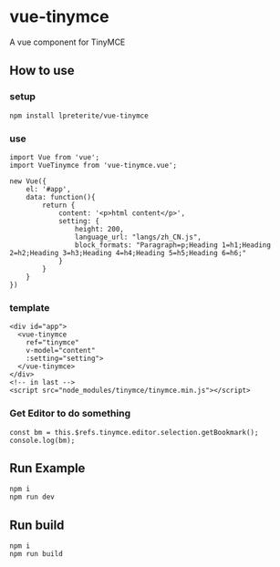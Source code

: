 # vue-tinymce
A vue component for TinyMCE

## How to use
### setup
```
npm install lpreterite/vue-tinymce
```

### use
```
import Vue from 'vue';
import VueTinymce from 'vue-tinymce.vue';

new Vue({
    el: '#app',
    data: function(){
        return {
            content: '<p>html content</p>',
            setting: {
                height: 200,
                language_url: "langs/zh_CN.js",
                block_formats: "Paragraph=p;Heading 1=h1;Heading 2=h2;Heading 3=h3;Heading 4=h4;Heading 5=h5;Heading 6=h6;"
            }
        }
    }
})

```

### template 
```
<div id="app">
  <vue-tinymce
    ref="tinymce"
    v-model="content"
    :setting="setting">
  </vue-tinymce>
</div>
<!-- in last -->
<script src="node_modules/tinymce/tinymce.min.js"></script>
```

### Get Editor to do something
```
const bm = this.$refs.tinymce.editor.selection.getBookmark();
console.log(bm);
```

## Run Example

```
npm i
npm run dev
```

## Run build
```
npm i
npm run build
```